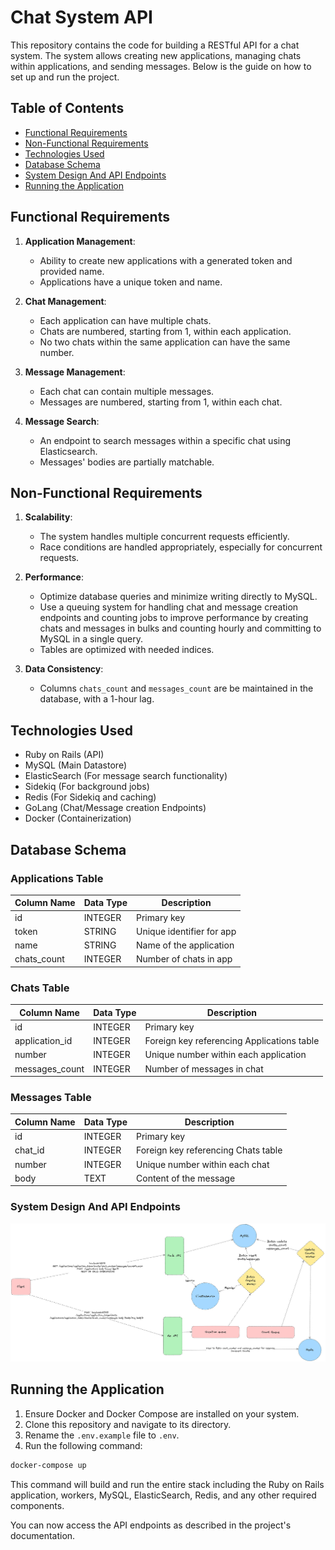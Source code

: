# Chat System API

This repository contains the code for building a RESTful API for a chat system. The system allows creating new applications, managing chats within applications, and sending messages. Below is the guide on how to set up and run the project.

## Table of Contents

- [Functional Requirements](#functional-requirements)
- [Non-Functional Requirements](#non-functional-requirements)
- [Technologies Used](#technologies-used)
- [Database Schema](#database-schema)
- [System Design And API Endpoints](#system-design-and-api-endpoints)
- [Running the Application](#running-the-application)

## Functional Requirements

1. **Application Management**:

   - Ability to create new applications with a generated token and provided name.
   - Applications have a unique token and name.

2. **Chat Management**:

   - Each application can have multiple chats.
   - Chats are numbered, starting from 1, within each application.
   - No two chats within the same application can have the same number.

3. **Message Management**:

   - Each chat can contain multiple messages.
   - Messages are numbered, starting from 1, within each chat.

4. **Message Search**:
   - An endpoint to search messages within a specific chat using Elasticsearch.
   - Messages' bodies are partially matchable.

## Non-Functional Requirements

1. **Scalability**:

   - The system handles multiple concurrent requests efficiently.
   - Race conditions are handled appropriately, especially for concurrent requests.

2. **Performance**:

   - Optimize database queries and minimize writing directly to MySQL.
   - Use a queuing system for handling chat and message creation endpoints and counting jobs to improve performance by creating chats and messages in bulks and counting hourly and committing to MySQL in a single query.
   - Tables are optimized with needed indices.

3. **Data Consistency**:
   - Columns `chats_count` and `messages_count` are be maintained in the database, with a 1-hour lag.

## Technologies Used

- Ruby on Rails (API)
- MySQL (Main Datastore)
- ElasticSearch (For message search functionality)
- Sidekiq (For background jobs)
- Redis (For Sidekiq and caching)
- GoLang (Chat/Message creation Endpoints)
- Docker (Containerization)

## Database Schema

### Applications Table

| Column Name | Data Type | Description               |
| ----------- | --------- | ------------------------- |
| id          | INTEGER   | Primary key               |
| token       | STRING    | Unique identifier for app |
| name        | STRING    | Name of the application   |
| chats_count | INTEGER   | Number of chats in app    |

### Chats Table

| Column Name    | Data Type | Description                                |
| -------------- | --------- | ------------------------------------------ |
| id             | INTEGER   | Primary key                                |
| application_id | INTEGER   | Foreign key referencing Applications table |
| number         | INTEGER   | Unique number within each application      |
| messages_count | INTEGER   | Number of messages in chat                 |

### Messages Table

| Column Name | Data Type | Description                         |
| ----------- | --------- | ----------------------------------- |
| id          | INTEGER   | Primary key                         |
| chat_id     | INTEGER   | Foreign key referencing Chats table |
| number      | INTEGER   | Unique number within each chat      |
| body        | TEXT      | Content of the message              |

### System Design And API Endpoints

![Project Structure](docs/Project_structure.png)

## Running the Application

1. Ensure Docker and Docker Compose are installed on your system.
2. Clone this repository and navigate to its directory.
3. Rename the `.env.example` file to `.env`.
4. Run the following command:

```bash
docker-compose up
```

This command will build and run the entire stack including the Ruby on Rails application, workers, MySQL, ElasticSearch, Redis, and any other required components.

You can now access the API endpoints as described in the project's documentation.
